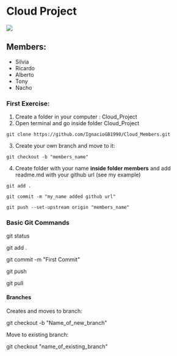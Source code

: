 # Cloud Project

<img src="https://encrypted-tbn0.gstatic.com/images?q=tbn:ANd9GcSETUE46G7gv41P7dFD5i4VQ_TAgV_FIcS4Kg&usqp=CAU">



## Members:

* Silvia
* Ricardo
* Alberto
* Tony
* Nacho


### First Exercise:

1. Create a folder in your computer : Cloud_Project
2. Open terminal and go inside folder Cloud_Project

~~~
git clone https://github.com/IgnacioGB1990/Cloud_Members.git
~~~

3. Create your own branch and move to it:
~~~
git checkout -b "members_name"
~~~


4. Create folder with your name **inside folder members** and add readme.md with your github url (see my example)
~~~
git add .
~~~

~~~
git commit -m "my_name added github url"
~~~

~~~
git push --set-upstream origin "members_name"
~~~





### Basic Git Commands


git status

git add .

git commit -m "First Commit"

git push

git pull


#### Branches

Creates and moves to branch:

git checkout -b "Name_of_new_branch"

Move to existing branch:

git checkout "name_of_existing_branch"

